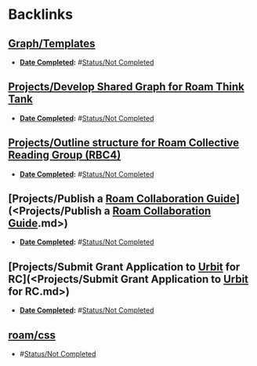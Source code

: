 
# Backlinks
## [Graph/Templates](<Graph/Templates.md>)
- **[Date Completed](<../Date Completed.md>):** #[Status/Not Completed](<../Status/Not Completed.md>)

## [Projects/Develop Shared Graph for Roam Think Tank](<Projects/Develop Shared Graph for Roam Think Tank.md>)
- **[Date Completed](<../Date Completed.md>):** #[Status/Not Completed](<../Status/Not Completed.md>)

## [Projects/Outline structure for Roam Collective Reading Group (RBC4)](<Projects/Outline structure for Roam Collective Reading Group (RBC4).md>)
- **[Date Completed](<../Date Completed.md>):** #[Status/Not Completed](<../Status/Not Completed.md>)

## [Projects/Publish a [Roam Collaboration Guide](<../Roam Collaboration Guide.md>)](<Projects/Publish a [Roam Collaboration Guide](<../Roam Collaboration Guide.md>).md>)
- **[Date Completed](<../Date Completed.md>):** #[Status/Not Completed](<../Status/Not Completed.md>)

## [Projects/Submit Grant Application to [Urbit](<../Urbit.md>) for RC](<Projects/Submit Grant Application to [Urbit](<../Urbit.md>) for RC.md>)
- **[Date Completed](<../Date Completed.md>):** #[Status/Not Completed](<../Status/Not Completed.md>)

## [roam/css](<roam/css.md>)
- #[Status/Not Completed](<../Status/Not Completed.md>)

